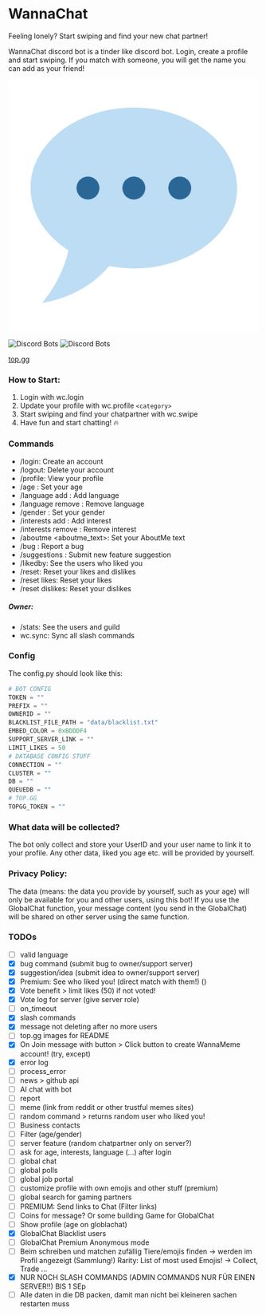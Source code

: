 # WannaChat
Feeling lonely? Start swiping and find your new chat partner!

WannaChat discord bot is a tinder like discord bot. Login, create a profile and start swiping. If you match with someone, you will get the name you can add as your friend! 

<img src="https://github.com/JannesT3011/WannaChat/blob/main/logo.png" alt="LOGO"> 

![Discord Bots](https://top.gg/api/widget/servers/979065679376437308.svg) ![Discord Bots](https://top.gg/api/widget/upvotes/979065679376437308.svg)

[top.gg]( https://top.gg/bot/979065679376437308 )


### How to Start:

1. Login with wc.login
2. Update your profile with wc.profile `<category>`
3. Start swiping and find your chatpartner with wc.swipe
4. Have fun and start chatting! 🔥

### Commands
- /login: Create an account
- /logout: Delete your account
- /profile: View your profile
- /age : Set your age
- /language add <language>: Add language
- /language remove <language>: Remove language
- /gender : Set your gender
- /interests add <interest>: Add interest
- /interests remove <interest>: Remove interest
- /aboutme <aboutme_text>: Set your AboutMe text
- /bug : Report a bug
- /suggestions : Submit new feature suggestion
- /likedby: See the users who liked you
- /reset: Reset your likes and dislikes
- /reset likes: Reset your likes
- /reset dislikes: Reset your dislikes
##### Owner:
- /stats: See the users and guild
- wc.sync: Sync all slash commands

### Config
The config.py should look like this:
```python
# BOT CONFIG
TOKEN = ""
PREFIX = ""
OWNERID = ""
BLACKLIST_FILE_PATH = "data/blacklist.txt"
EMBED_COLOR = 0xBDDDF4
SUPPORT_SERVER_LINK = ""
LIMIT_LIKES = 50
# DATABASE CONFIG STUFF
CONNECTION = ""
CLUSTER = ""
DB = ""
QUEUEDB = ""
# TOP.GG
TOPGG_TOKEN = ""
```

### What data will be collected?
The bot only collect and store your UserID and your user name to link it to your profile.
Any other data, liked you age etc. will be provided by yourself.

### Privacy Policy:
The data (means: the data you provide by yourself, such as your age) will only be available for you and other users, using this bot! 
If you use the GlobalChat function, your message content (you send in the GlobalChat) will be shared on other server using the same function.


### TODOs
- [ ] valid language
- [X] bug command (submit bug to owner/support server)
- [X] suggestion/idea (submit idea to owner/support server)
- [X] Premium: See who liked you! (direct match with them!) ()
- [X] Vote benefit > limit likes (50) if not voted!
- [X] Vote log for server (give server role)
- [ ] on_timeout
- [X] slash commands
- [X] message not deleting after no more users
- [ ] top.gg images for README
- [X] On Join message with button > Click button to create WannaMeme account! (try, except)
- [X] error log
- [ ] process_error
- [ ] news > github api
- [ ] AI chat with bot
- [ ] report
- [ ] meme (link from reddit or other trustful memes sites)
- [ ] random command > returns random user who liked you!
- [ ] Business contacts
- [ ] Filter (age/gender)
- [ ] server feature (random chatpartner only on server?)
- [ ] ask for age, interests, language (...) after login
- [ ] global chat
- [ ] global polls
- [ ] global job portal
- [ ] customize profile with own emojis and other stuff (premium)
- [ ] global search for gaming partners
- [ ] PREMIUM: Send links to Chat (Filter links)
- [ ] Coins for message? Or some building Game for GlobalChat
- [ ] Show profile (age on globlachat)
- [X] GlobalChat Blacklist users
- [ ] GlobalChat Premium Anonymous mode
- [ ] Beim schreiben und matchen zufällig Tiere/emojis finden -> werden im Profil angezeigt (Sammlung!) Rarity: List of most used Emojis!
-> Collect, Trade ...
- [X] NUR NOCH SLASH COMMANDS (ADMIN COMMANDS NUR FÜR EINEN SERVER!!) BIS 1 SEp
- [ ] Alle daten in die DB packen, damit man nicht bei kleineren sachen restarten muss